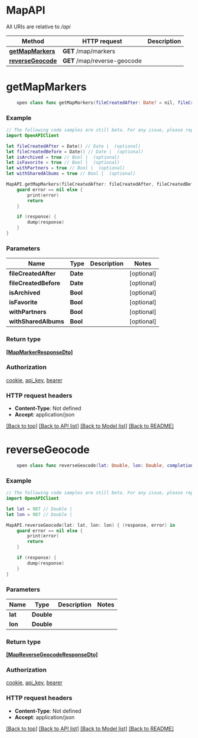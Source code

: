 # MapAPI

All URIs are relative to */api*

Method | HTTP request | Description
------------- | ------------- | -------------
[**getMapMarkers**](MapAPI.md#getmapmarkers) | **GET** /map/markers | 
[**reverseGeocode**](MapAPI.md#reversegeocode) | **GET** /map/reverse-geocode | 


# **getMapMarkers**
```swift
    open class func getMapMarkers(fileCreatedAfter: Date? = nil, fileCreatedBefore: Date? = nil, isArchived: Bool? = nil, isFavorite: Bool? = nil, withPartners: Bool? = nil, withSharedAlbums: Bool? = nil, completion: @escaping (_ data: [MapMarkerResponseDto]?, _ error: Error?) -> Void)
```



### Example
```swift
// The following code samples are still beta. For any issue, please report via http://github.com/OpenAPITools/openapi-generator/issues/new
import OpenAPIClient

let fileCreatedAfter = Date() // Date |  (optional)
let fileCreatedBefore = Date() // Date |  (optional)
let isArchived = true // Bool |  (optional)
let isFavorite = true // Bool |  (optional)
let withPartners = true // Bool |  (optional)
let withSharedAlbums = true // Bool |  (optional)

MapAPI.getMapMarkers(fileCreatedAfter: fileCreatedAfter, fileCreatedBefore: fileCreatedBefore, isArchived: isArchived, isFavorite: isFavorite, withPartners: withPartners, withSharedAlbums: withSharedAlbums) { (response, error) in
    guard error == nil else {
        print(error)
        return
    }

    if (response) {
        dump(response)
    }
}
```

### Parameters

Name | Type | Description  | Notes
------------- | ------------- | ------------- | -------------
 **fileCreatedAfter** | **Date** |  | [optional] 
 **fileCreatedBefore** | **Date** |  | [optional] 
 **isArchived** | **Bool** |  | [optional] 
 **isFavorite** | **Bool** |  | [optional] 
 **withPartners** | **Bool** |  | [optional] 
 **withSharedAlbums** | **Bool** |  | [optional] 

### Return type

[**[MapMarkerResponseDto]**](MapMarkerResponseDto.md)

### Authorization

[cookie](../README.md#cookie), [api_key](../README.md#api_key), [bearer](../README.md#bearer)

### HTTP request headers

 - **Content-Type**: Not defined
 - **Accept**: application/json

[[Back to top]](#) [[Back to API list]](../README.md#documentation-for-api-endpoints) [[Back to Model list]](../README.md#documentation-for-models) [[Back to README]](../README.md)

# **reverseGeocode**
```swift
    open class func reverseGeocode(lat: Double, lon: Double, completion: @escaping (_ data: [MapReverseGeocodeResponseDto]?, _ error: Error?) -> Void)
```



### Example
```swift
// The following code samples are still beta. For any issue, please report via http://github.com/OpenAPITools/openapi-generator/issues/new
import OpenAPIClient

let lat = 987 // Double | 
let lon = 987 // Double | 

MapAPI.reverseGeocode(lat: lat, lon: lon) { (response, error) in
    guard error == nil else {
        print(error)
        return
    }

    if (response) {
        dump(response)
    }
}
```

### Parameters

Name | Type | Description  | Notes
------------- | ------------- | ------------- | -------------
 **lat** | **Double** |  | 
 **lon** | **Double** |  | 

### Return type

[**[MapReverseGeocodeResponseDto]**](MapReverseGeocodeResponseDto.md)

### Authorization

[cookie](../README.md#cookie), [api_key](../README.md#api_key), [bearer](../README.md#bearer)

### HTTP request headers

 - **Content-Type**: Not defined
 - **Accept**: application/json

[[Back to top]](#) [[Back to API list]](../README.md#documentation-for-api-endpoints) [[Back to Model list]](../README.md#documentation-for-models) [[Back to README]](../README.md)

